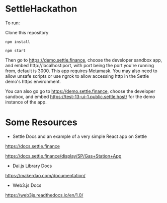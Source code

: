 # SettleHackathon

To run: 

Clone this repository

`npm install`

`npm start`

Then go to https://demo.settle.finance, choose the developer sandbox app, and embed http://localhost:port, with port being the port you're running from, default is 3000. This app requires Metamask. You may also need to allow unsafe scripts or use ngrok to allow accessing http in the Settle demo's https environment. 

You can also go go to https://demo.settle.finance, choose the developer sandbox, and embed https://test-13-ui-1.public.settle.host/ for the demo instance of the app.



# Some Resources

- Settle Docs and an example of a very simple React app on Settle

https://docs.settle.finance

https://docs.settle.finance/display/SP/Gas+Station+App


- Dai.js Library Docs

https://makerdao.com/documentation/


- Web3.js Docs

https://web3js.readthedocs.io/en/1.0/
